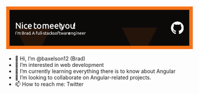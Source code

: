 ![Header](./github-header-image.png)

- 👋 Hi, I’m @baxelson12 (Brad)
- 👀 I’m interested in web development
- 🌱 I’m currently learning everything there is to know about Angular
- 💞️ I’m looking to collaborate on Angular-related projects.
- 📫 How to reach me: Twitter

<!---
baxelson12/baxelson12 is a ✨ special ✨ repository because its `README.md` (this file) appears on your GitHub profile.
You can click the Preview link to take a look at your changes.
--->
